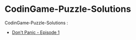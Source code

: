 # CodinGame-Puzzle-Solutions

CodinGame-Puzzle-Solutions :
* <a href="Don't Panic - Episode 1.html">Don't Panic - Episode 1<a> 

